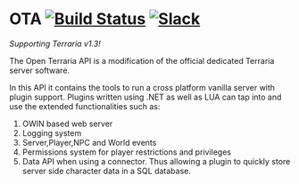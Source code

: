 # OTA  [![Build Status](https://travis-ci.org/DeathCradle/Open-Terraria-API.svg?branch=master)](https://travis-ci.org/DeathCradle/Open-Terraria-API) [![Slack](https://img.shields.io/badge/Chat%20on-Slack-blue.svg)](http://tdsm.sithous.com/slack)
*Supporting Terraria v1.3!*  

The Open Terraria API is a modification of the official dedicated Terraria server software.

In this API it contains the tools to run a cross platform vanilla server with plugin support. Plugins written using .NET as well as LUA can tap into and use the extended functionalities such as:
 1. OWIN based web server
 2. Logging system
 3. Server,Player,NPC and World events
 4. Permissions system for player restrictions and privileges
 5. Data API when using a connector. Thus allowing a plugin to quickly store server side character data in a SQL database.
